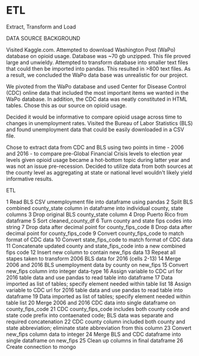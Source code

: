 # ETL
Extract, Transform and Load


DATA SOURCE BACKGROUND

Visited Kaggle.com.  Attempted to download Washington Post (WaPo) database on opioid usage.  Database was ~70 gb unzipped.  This file proved large and unwieldy.  Attempted to transform database into smaller text files that could then be imported into pandas.  This resulted in >800 text files.  As a result, we concluded the WaPo data base was unrealistic for our project.

We pivoted from the WaPo database and used Center for Disease Control (CDC) online data that included the most important items we wanted in the WaPo database.  In addition, the CDC data was neatly constituted in HTML tables.  Chose this as our source on opioid usage.

Decided it would be informative to compare opioid usage across time to changes in unemployment rates.  Visited the Bureau of Labor Statistics (BLS) and found unemployment data that could be easily downloaded in a CSV file.

Chose to extract data from CDC and BLS using two points in time - 2006 and 2016 - to compare pre-Global Financial Crisis levels to election year levels given opioid usage became a hot-bottom topic during latter year and was not an issue pre-recession.  Decided to utilize data from both sources at the county level as aggregating at state or national level wouldn't likely yield informative results.

ETL

1 Read BLS CSV umemployment file into dataframe using pandas
2 Split BLS combined county_state column in dataframe into individual county, state columns
3 Drop original BLS county_state column
4 Drop Puerto Rico from dataframe
5 Sort cleaned_county_df
6 Turn county and state fips codes into string
7 Drop data after decimal point for county_fips_code
8 Drop data after decimal point for county_fips_code
9 Convert county_fips_code to match format of CDC data
10 Convert state_fips_code to match format of CDC data
11 Concatenate updated county and state_fips_code into a new combined fips code
12 Insert new column to contain new_fips data
13 Repeat all stapes taken to transform 2006 BLS data for 2016 (cells 2-13)
14 Merge 2006 and 2016 BLS unemployment data by county on new_fips
15 Convert new_fips column into integer data-type
16 Assign variable to CDC url for 2016 table data and use pandas to read table into dataframe
17 Data imported as list of tables; specify element needed within table list
18 Assign variable to CDC url for 2016 table data and use pandas to read table into dataframe
19 Data imported as list of tables; specify element needed within table list
20 Merge 2006 and 2016 CDC data into single dataframe on county_fips_code
21 CDC county_fips_code includes both county code and state code prefix into contaenated code; BLS data was separate and required concatenation
22 CDC county column included both county and state abbreviation; eliminate state abbreviation from this column
23 Convert new_fips column data to integer 
24 Merge BLS and CDC dataframe into single dataframe on new_fips
25 Clean up columns in final dataframe
26 Create connection to mongo


